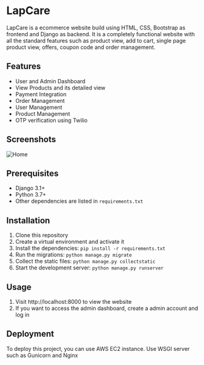 # LapCare
LapCare is a ecommerce website build using HTML, CSS, Bootstrap as frontend and Django as backend. It is a completely functional website with all the standard features such as product view, add to cart, single page product view, offers, coupon code and order management.
## Features

* User and Admin Dashboard
* View Products and its detailed view
* Payment Integration
* Order Management 
* User Management
* Product Management
* OTP verification using Twilio

## Screenshots

![Home](https://krishnajith.netlify.app/static/media/Ecom.7fd0f75d2a87007342d9.png)

## Prerequisites

* Django 3.1+
* Python 3.7+
* Other dependencies are listed in `requirements.txt`


## Installation

1. Clone this repository
2. Create a virtual environment and activate it
3. Install the dependencies: `pip install -r requirements.txt`
4. Run the migrations: `python manage.py migrate`
5. Collect the static files: `python manage.py collectstatic`
6. Start the development server: `python manage.py runserver`

## Usage

1. Visit http://localhost:8000 to view the website
2. If you want to access the admin dashboard, create a admin account and log in

## Deployment

To deploy this project, you can use AWS EC2 instance. Use WSGI server such as Gunicorn and Nginx
